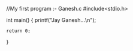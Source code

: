 //My first program :- Ganesh.c
#include<stdio.h>

int main()
{
    printf("Jay Ganesh...\n");


    return 0;
}
